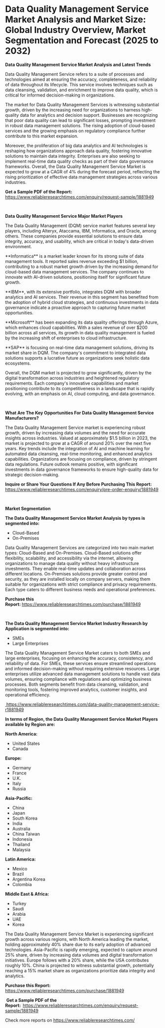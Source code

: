 <p><h1>Data Quality Management Service Market Analysis and Market Size: Global Industry Overview, Market Segmentation and Forecast (2025 to 2032)</h1></p><p><strong>Data Quality Management Service Market Analysis and Latest Trends</strong></p>
<p><p>Data Quality Management Service refers to a suite of processes and technologies aimed at ensuring the accuracy, completeness, and reliability of data throughout its lifecycle. This service involves techniques such as data cleansing, validation, and enrichment to improve data quality, which is critical for informed decision-making in organizations.</p><p>The market for Data Quality Management Services is witnessing substantial growth, driven by the increasing need for organizations to harness high-quality data for analytics and decision support. Businesses are recognizing that poor data quality can lead to significant losses, prompting investment in robust data management solutions. The rising adoption of cloud-based services and the growing emphasis on regulatory compliance further contribute to this market expansion.</p><p>Moreover, the proliferation of big data analytics and AI technologies is reshaping how organizations approach data quality, fostering innovative solutions to maintain data integrity. Enterprises are also seeking to implement real-time data quality checks as part of their data governance frameworks. Overall, the Data Quality Management Service Market is expected to grow at a CAGR of 4% during the forecast period, reflecting the rising prioritization of effective data management strategies across various industries.</p></p>
<p><strong>Get a Sample PDF of the Report:&nbsp;</strong> <a href="https://www.reliableresearchtimes.com/enquiry/request-sample/1881949?utm_campaign=1420&utm_medium=2&utm_source=Github&utm_content=ia&utm_term=11032025&utm_id=data-quality-management-service">https://www.reliableresearchtimes.com/enquiry/request-sample/1881949</a></p>
<p>&nbsp;</p>
<p><strong>Data Quality Management Service Major Market Players</strong></p>
<p><p>The Data Quality Management (DQM) service market features several key players, including Alteryx, Ataccama, IBM, Informatica, and Oracle, among others. These companies provide essential solutions to ensure data integrity, accuracy, and usability, which are critical in today's data-driven environment.</p><p>**Informatica** is a market leader known for its strong suite of data management tools. It reported sales revenue exceeding $1 billion, contributing to a robust market growth driven by the increasing demand for cloud-based data management services. The company continues to innovate with AI-driven solutions, positioning itself for significant future growth.</p><p>**IBM**, with its extensive portfolio, integrates DQM with broader analytics and AI services. Their revenue in this segment has benefited from the adoption of hybrid cloud strategies, and continuous investments in data governance indicate a proactive approach to capturing future market opportunities.</p><p>**Microsoft** has been expanding its data quality offerings through Azure, which enhances cloud capabilities. With a sales revenue of over $200 billion across all services, its growth in data quality management is fueled by the increasing shift of enterprises to cloud infrastructure.</p><p>**SAP** is focusing on real-time data management solutions, driving its market share in DQM. The company's commitment to integrated data solutions supports a lucrative future as organizations seek holistic data ecosystems.</p><p>Overall, the DQM market is projected to grow significantly, driven by the digital transformation across industries and heightened regulatory requirements. Each company's innovative capabilities and market positioning contribute to its competitiveness in a landscape that is rapidly evolving, with an emphasis on AI, cloud computing, and data governance.</p></p>
<p>&nbsp;</p>
<p><strong>What Are The Key Opportunities For Data Quality Management Service Manufacturers?</strong></p>
<p><p>The Data Quality Management Service market is experiencing robust growth, driven by increasing data volumes and the need for accurate insights across industries. Valued at approximately $1.5 billion in 2023, the market is projected to grow at a CAGR of around 20% over the next five years. Key trends include the integration of AI and machine learning for automated data cleansing, real-time monitoring, and enhanced analytics capabilities. Organizations are focusing on compliance, driven by stringent data regulations. Future outlook remains positive, with significant investments in data governance frameworks to ensure high-quality data for strategic decision-making.</p></p>
<p><strong>Inquire or Share Your Questions If Any Before Purchasing This Report:</strong> <a href="https://www.reliableresearchtimes.com/enquiry/pre-order-enquiry/1881949?utm_campaign=1420&utm_medium=2&utm_source=Github&utm_content=ia&utm_term=11032025&utm_id=data-quality-management-service">https://www.reliableresearchtimes.com/enquiry/pre-order-enquiry/1881949</a></p>
<p>&nbsp;</p>
<p><strong>Market Segmentation</strong></p>
<p><strong>The Data Quality Management Service Market Analysis by types is segmented into:</strong></p>
<p><ul><li>Cloud-Based</li><li>On-Premises</li></ul></p>
<p><p>Data Quality Management Services are categorized into two main market types: Cloud-Based and On-Premises. Cloud-Based solutions offer flexibility, scalability, and accessibility via the internet, allowing organizations to manage data quality without heavy infrastructure investments. They enable real-time updates and collaboration across different locations. On-Premises solutions provide greater control and security, as they are installed locally on company servers, making them suitable for organizations with strict compliance and privacy requirements. Each type caters to different business needs and operational preferences.</p></p>
<p><strong>Purchase this Report:&nbsp;</strong><a href="https://www.reliableresearchtimes.com/purchase/1881949?utm_campaign=1420&utm_medium=2&utm_source=Github&utm_content=ia&utm_term=11032025&utm_id=data-quality-management-service">https://www.reliableresearchtimes.com/purchase/1881949</a></p>
<p>&nbsp;</p>
<p><strong>The Data Quality Management Service Market Industry Research by Application is segmented into:</strong></p>
<p><ul><li>SMEs</li><li>Large Enterprises</li></ul></p>
<p><p>The Data Quality Management Service Market caters to both SMEs and large enterprises, focusing on enhancing the accuracy, consistency, and reliability of data. For SMEs, these services ensure streamlined operations and informed decision-making without requiring extensive resources. Large enterprises utilize advanced data management solutions to handle vast data volumes, ensuring compliance with regulations and optimizing business processes. Both segments benefit from data cleansing, validation, and monitoring tools, fostering improved analytics, customer insights, and operational efficiency.</p></p>
<p><a href="https://www.reliableresearchtimes.com/data-quality-management-service-r1881949?utm_campaign=1420&utm_medium=2&utm_source=Github&utm_content=ia&utm_term=11032025&utm_id=data-quality-management-service">&nbsp;https://www.reliableresearchtimes.com/data-quality-management-service-r1881949</a></p>
<p><strong>In terms of Region, the Data Quality Management Service Market Players available by Region are:</strong></p>
<p>
    <p> <strong> North America: </strong>
        <ul>
            <li>United States</li>
            <li>Canada</li>
        </ul>
        </p> 
    <p> <strong> Europe: </strong>
        <ul>
            <li>Germany</li>
            <li>France</li>
            <li>U.K.</li>
            <li>Italy</li>
            <li>Russia</li>
        </ul>
        </p> 
    <p> <strong> Asia-Pacific: </strong>
        <ul>
            <li>China</li>
            <li>Japan</li>
            <li>South Korea</li>
            <li>India</li>
            <li>Australia</li>
            <li>China Taiwan</li>
            <li>Indonesia</li>
            <li>Thailand</li>
            <li>Malaysia</li>
        </ul>
        </p> 
    <p> <strong> Latin America: </strong>
        <ul>
            <li>Mexico</li>
            <li>Brazil</li>
            <li>Argentina Korea</li>
            <li>Colombia</li>
        </ul>
        </p> 
    <p> <strong> Middle East & Africa: </strong>
        <ul>
            <li>Turkey</li>
            <li>Saudi</li>
            <li>Arabia</li>
            <li>UAE</li>
            <li>Korea</li>
        </ul>
    </p>
    </p>
<p><p>The Data Quality Management Service Market is experiencing significant growth across various regions, with North America leading the market, holding approximately 40% share due to its early adoption of advanced technologies. Asia-Pacific is rapidly emerging, expected to capture around 25% share, driven by increasing data volumes and digital transformation initiatives. Europe follows with a 20% share, while the USA contributes roughly 10%. China is projected to witness substantial growth, potentially reaching a 15% market share as organizations prioritize data integrity and analytics.</p></p>
<p><strong>Purchase this Report: </strong><a href="https://www.reliableresearchtimes.com/purchase/1881949?utm_campaign=1420&utm_medium=2&utm_source=Github&utm_content=ia&utm_term=11032025&utm_id=data-quality-management-service">https://www.reliableresearchtimes.com/purchase/1881949</a></p>
<p>&nbsp;<strong>Get a Sample PDF of the Report:&nbsp;&nbsp;</strong><a href="https://www.reliableresearchtimes.com/enquiry/request-sample/1881949?utm_campaign=1420&utm_medium=2&utm_source=Github&utm_content=ia&utm_term=11032025&utm_id=data-quality-management-service">https://www.reliableresearchtimes.com/enquiry/request-sample/1881949</a></p>
<p><strong></strong></p>
<p>Check more reports on <a href="https://www.reliableresearchtimes.com/?utm_campaign=1420&utm_medium=2&utm_source=Github&utm_content=ia&utm_term=11032025&utm_id=data-quality-management-service">https://www.reliableresearchtimes.com/</a></p>